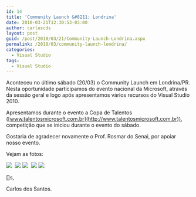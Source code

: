 ```yaml
---
id: 14
title: 'Community Launch &#8211; Londrina'
date: 2010-03-21T12:30:53-03:00
author: carloscds
layout: post
guid: /post/2010/03/21/Community-Launch-Londrina.aspx
permalink: /2010/03/community-launch-londrina/
categories:
  - Visual Studio
tags:
  - Visual Studio
---
```

Aconteceu no último sábado (20/03) o Community Launch em Londrina/PR. Nesta oportunidade participamos do evento nacional da Microsoft, através da sessão geral e logo após apresentamos vários recursos do Visual Studio 2010.

Apresentamos durante o evento a Copa de Talentos ([www.talentosmicrosoft.com.br](http://www.talentosmicrosoft.com.br)), competição que se iniciou durante o evento do sábado.

Gostaria de agradecer novamente o Prof. Rosmar do Senai, por apoiar nosso evento.

Vejam as fotos:

![]( wp-content/uploads/DSC04638.jpg) 
![]( wp-content/uploads/DSC04643.jpg) 
![]( wp-content/uploads/DSC04648.jpg) 
![]( wp-content/uploads/DSC04654.jpg) 
![]( wp-content/uploads/DSC04656.jpg)

[]s,

Carlos dos Santos.